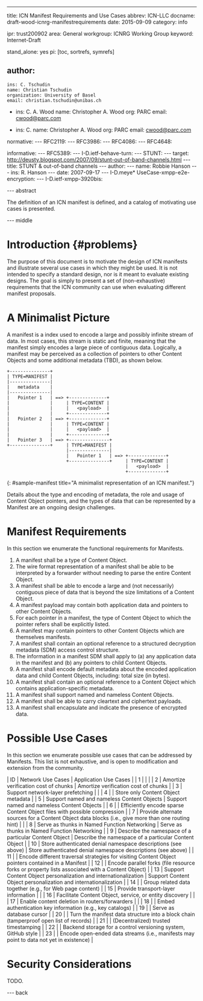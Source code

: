 ---
title: ICN Manifest Requirements and Use Cases
abbrev: ICN-LLC
docname: draft-wood-icnrg-manifestrequirements
date: 2015-09-09
category: info

ipr: trust200902
area: General
workgroup: ICNRG Working Group
keyword: Internet-Draft

stand_alone: yes
pi: [toc, sortrefs, symrefs]

author:
 -
    ins: C. Tschudin
    name: Christian Tschudin
    organization: University of Basel
    email: christian.tschudin@unibas.ch
 -
    ins: C. A. Wood
    name: Christopher A. Wood
    org: PARC
    email: cwood@parc.com

 -
   ins: C. 
   name: Christopher A. Wood
   org: PARC
   email: cwood@parc.com

normative:
---  RFC2119:
---  RFC3986:
---  RFC4086:
---  RFC4648:

informative:
---  RFC5389:
---  I-D.ietf-behave-turn:
---  STUNT:
---    target: http://deusty.blogspot.com/2007/09/stunt-out-of-band-channels.html
---    title: STUNT & out-of-band channels
---    author:
---      name: Robbie Hanson
---      ins: R. Hanson
---    date: 2007-09-17
---  I-D.meye* UseCase-xmpp-e2e-encryption:
---  I-D.ietf-xmpp-3920bis:

--- abstract

The definition of an ICN manifest is defined, and a catalog of motivating use
cases is presented.

--- middle

Introduction        {#problems}
============

The purpose of this document is to motivate the design of ICN manifests and
illustrate several use cases in which they might be used. It is not intended
to specify a standard design, nor is it meant to evaluate existing designs.
The goal is simply to present a set of (non-exhaustive) requirements that the ICN
community can use when evaluating different manifest proposals.

A Minimalist Picture
====================

A manifest is a index used to encode a large and possibly infinite stream of
data. In most cases, this stream is static and finite, meaning that the manifest
simply encodes a large piece of contiguous data. Logically, a manifest may be perceived as
a collection of pointers to other Content Objects and some additional metadata (TBD),
as shown below.

~~~
+---------------+
| TYPE=MANIFEST |
|---------------|
|   metadata    |
|---------------|
|   Pointer 1   | ==> +--------------+
|               |     | TYPE=CONTENT |
|               |     |   <payload>  |
|               |     +--------------+
|   Pointer 2   | ==> +--------------+
|               |     | TYPE=CONTENT |
|               |     |   <payload>  |
|               |     +--------------+
|   Pointer 3   | ==> +---------------+
+---------------+     | TYPE=MANIFEST |
                      |---------------|
                      |   Pointer 1   | ==> +--------------+
                      +---------------+     | TYPE=CONTENT |
                                            |   <payload>  |
                                            +--------------+
~~~
{: #sample-manifest title="A minimalist representation of an ICN manifest."}

Details about the type and encoding of metadata, the role and usage of Content
Object pointers, and the types of data that can be represented by a Manifest are
an ongoing design challenges.

Manifest Requirements
=====================

In this section we enumerate the functional requirements for Manifests.

1. A manifest shall be a type of Content Object.
2. The wire format representation of a manifest shall be able to be interpreted by a forwarder without needing to parse the entire Content Object.
3. A manifest shall be able to encode a large and (not necessarily) contiguous piece of data that is beyond the size limitations of a Content Object.
4. A manifest payload may contain both application data and pointers to other Content Objects.
5. For each pointer in a manifest, the type of Content Object to which the pointer refers shall be explicitly listed.
6. A manifest may contain pointers to other Content Objects which are themselves manifests.
7. A manifest shall contain an optional reference to a structured decryption metadata (SDM) access control structure.
8. The information in a manifest SDM shall apply to (a) any application data in the manifest and (b) any pointers to child Content Objects.
9. A manifest shall encode default metadata about the encoded application data and child Content Objects, including: total size (in bytes).
10. A manifest shall contain an optional reference to a Content Object which contains application-specific metadata.
11. A manifest shall support named and nameless Content Objects.
12. A manifest shall be able to carry cleartext and ciphertext payloads.
13. A manifest shall encapsulate and indicate the presence of encrypted data.

Possible Use Cases
==================

In this section we enumerate possible use cases that can be addressed by Manifests.
This list is not exhaustive, and is open to modification and extension from the
community.

| ID | Network Use Cases        | Application Use Cases       |
| 1 | | |
| 2 | Amortize verification cost of chunks | Amortize verification cost of chunks |
| 3 | Support network-layer prefetching |  |
| 4 | | Store only Content Object metadata |
| 5 | Support named and nameless Content Objects | Support named and nameless Content Objects |
| 6 | | Efficiently encode sparse Content Object files with possible compression |
| 7 | Provide alternate sources for a Content Object data blocks (i.e., give more than one routing hint) | |
| 8 | Serve as thunks in Named Function Networking | Serve as thunks in Named Function Networking |
| 9 | Describe the namespace of a particular Content Object | Describe the namespace of a particular Content Object |
| 10 | Store authenticated denial namespace descriptions (see above) | Store authenticated denial namespace descriptions (see above) |
| 11 | | Encode different traversal strategies for visiting Content Object pointers contained in a Manifest |
| 12 | | Encode parallel forks (file resource forks or property lists associated with a Content Object) |
| 13 | Support Content Object personalization and internationalization | Support Content Object personalization and internationalization |
| 14 | | Group related data together (e.g., for Web page content) |
| 15 | Provide transport-layer information | |
| 16 | Facilitate Content Object, service, or entity discovery | |
| 17 | Enable content deletion in routers/forwarders | |
| 18 | | Embed authentication key information (e.g., key catalogs) |
| 19 | | Serve as database cursor |
| 20 | | Turn the manifest data structure into a block chain (tamperproof open list of records) |
| 21 | | (Decentralized) trusted timestamping |
| 22 | | Backend storage for a control versioning system, GitHub style |
| 23 | | Encode open-ended data streams (i.e., manifests may point to data not yet in existence) |

Security Considerations
=======================

TODO.

--- back
